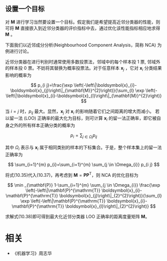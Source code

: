 

## 设置一个目标

对 $\mathbf{M}$ 进行学习当然要设置一个目标。假定我们是希望提高近邻分类器的性能，则可将 $\mathbf{M}$ 直接嵌入到近邻分类器的评价指标中去，通过优化该性能指标相应地求得 $\mathbf{M}$ 。

下面我们以近邻成分分析(Neighbourhood Component Analysis，简称 NCA) 为例进行讨论。

近邻分类器在进行判别时通常使用多数投票法，邻域中的每个样本投 1 票, 邻域外的样本投 0 票。不妨将其替换为概率投票法。对于任意样本 $\boldsymbol{x}_{j}$ ，它对 $\boldsymbol{x}_{i}$ 分类结果影响的概率为

$$
p_{i j}=\frac{\exp \left(-\left\|\boldsymbol{x}_{i}-\boldsymbol{x}_{j}\right\|_{\mathbf{M}}^{2}\right)}{\sum_{l} \exp \left(-\left\|\boldsymbol{x}_{i}-\boldsymbol{x}_{l}\right\|_{\mathbf{M}}^{2}\right)}
$$



当 $i=j$ 时，$p_{ij}$ 最大。显然，$\boldsymbol{x}_{j}$ 对 $\boldsymbol{x}_{i}$ 的影响随着它们之间距离的增大而减小。 若以留一法 (LOO) 正确率的最大化为目标，则可计算 $\boldsymbol{x}_{i}$ 的留一法正确率，即它被自身之外的所有样本正确分类的概率为

$$
p_{i}=\sum_{j \in \Omega_{i}} p_{i j}
$$

其中 $\Omega_i$ 表示与 $\boldsymbol{x}_{i}$ 属于相同类别的样本的下标集合。于是，整个样本集上的留一法正确率为

$$
\sum_{i=1}^{m} p_{i}=\sum_{i=1}^{m} \sum_{j \in \Omega_{i}} p_{i j}
$$


将式(10.35)代入(10.37)，再考虑到 $\mathbf{M}=\mathbf{P} \mathbf{P}^{\mathrm{T}}$，则 NCA 的优化目标为

$$
\min _{\mathbf{P}} 1-\sum_{i=1}^{m} \sum_{j \in \Omega_{i}} \frac{\exp \left(-\left\|\mathbf{P}^{\mathrm{T}} \boldsymbol{x}_{i}-\mathbf{P}^{\mathrm{T}} \boldsymbol{x}_{j}\right\|_{2}^{2}\right)}{\sum_{l} \exp \left(-\left\|\mathbf{P}^{\mathrm{T}} \boldsymbol{x}_{i}-\mathbf{P}^{\mathrm{T}} \boldsymbol{x}_{l}\right\|_{2}^{2}\right)}
$$

求解式(10.38)即可得到最大化近邻分类器 LOO 正确率的距离度量矩阵 $\mathbf{M}$。









# 相关

- 《机器学习》周志华
